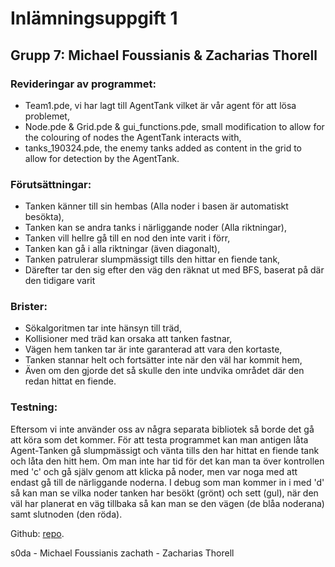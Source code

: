 # Inlämningsuppgift 1
## Grupp 7: Michael Foussianis & Zacharias Thorell

### Revideringar av programmet:
- Team1.pde, vi har lagt till AgentTank  vilket är vår agent för att lösa problemet,
- Node.pde & Grid.pde & gui_functions.pde, small modification to allow for the colouring of nodes the AgentTank interacts with,
- tanks_190324.pde, the enemy tanks added as content in the grid to allow for detection by the AgentTank.

### Förutsättningar:
- Tanken känner till sin hembas (Alla noder i basen är automatiskt besökta),
- Tanken kan se andra tanks i närliggande noder (Alla riktningar),
- Tanken vill hellre gå till en nod den inte varit i förr,
- Tanken kan gå i alla riktningar (även diagonalt),
- Tanken patrulerar slumpmässigt tills den hittar en fiende tank,
- Därefter tar den sig efter den väg den räknat ut med BFS, baserat på där den tidigare varit

### Brister:
- Sökalgoritmen tar inte hänsyn till träd,
- Kollisioner med träd kan orsaka att tanken fastnar,
- Vägen hem tanken tar är inte garanterad att vara den kortaste,
- Tanken stannar helt och fortsätter inte när den väl har kommit hem,
- Även om den gjorde det så skulle den inte undvika området där den redan hittat en fiende.

### Testning:
Eftersom vi inte använder oss av några separata bibliotek så borde det gå att köra som det kommer.
För att testa programmet kan man antigen låta Agent-Tanken gå slumpmässigt och vänta tills den har hittat
en fiende tank och låta den hitt hem. Om man inte har tid för det kan man ta över kontrollen med 'c' och 
gå själv genom att klicka på noder, men var noga med att endast gå till de närliggande noderna. I debug som
man kommer in i med 'd' så kan man se vilka noder tanken har besökt (grönt) och sett (gul), när den väl
har planerat en väg tillbaka så kan man se den vägen (de blåa noderana) samt slutnoden (den röda).

Github: [repo](https://github.com/zachath/Tanks).

s0da - Michael Foussianis
zachath -  Zacharias Thorell